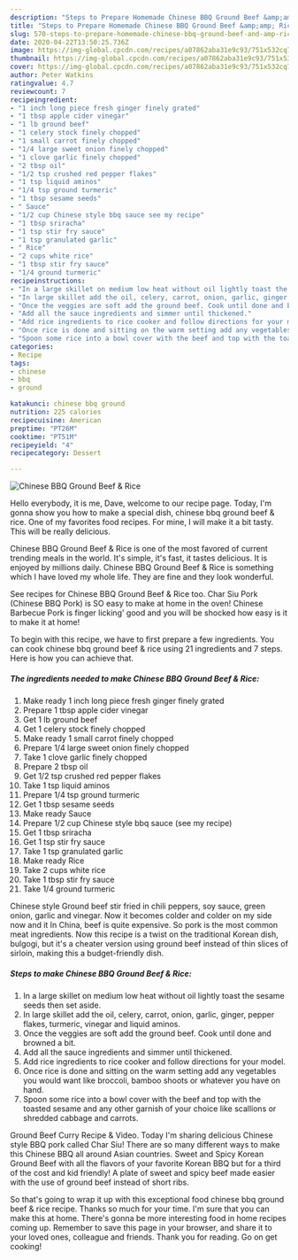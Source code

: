 ```yaml
---
description: "Steps to Prepare Homemade Chinese BBQ Ground Beef &amp;amp; Rice"
title: "Steps to Prepare Homemade Chinese BBQ Ground Beef &amp;amp; Rice"
slug: 570-steps-to-prepare-homemade-chinese-bbq-ground-beef-and-amp-rice
date: 2020-04-22T13:50:25.736Z
image: https://img-global.cpcdn.com/recipes/a07862aba31e9c93/751x532cq70/chinese-bbq-ground-beef-rice-recipe-main-photo.jpg
thumbnail: https://img-global.cpcdn.com/recipes/a07862aba31e9c93/751x532cq70/chinese-bbq-ground-beef-rice-recipe-main-photo.jpg
cover: https://img-global.cpcdn.com/recipes/a07862aba31e9c93/751x532cq70/chinese-bbq-ground-beef-rice-recipe-main-photo.jpg
author: Peter Watkins
ratingvalue: 4.7
reviewcount: 7
recipeingredient:
- "1 inch long piece fresh ginger finely grated"
- "1 tbsp apple cider vinegar"
- "1 lb ground beef"
- "1 celery stock finely chopped"
- "1 small carrot finely chopped"
- "1/4 large sweet onion finely chopped"
- "1 clove garlic finely chopped"
- "2 tbsp oil"
- "1/2 tsp crushed red pepper flakes"
- "1 tsp liquid aminos"
- "1/4 tsp ground turmeric"
- "1 tbsp sesame seeds"
- " Sauce"
- "1/2 cup Chinese style bbq sauce see my recipe"
- "1 tbsp sriracha"
- "1 tsp stir fry sauce"
- "1 tsp granulated garlic"
- " Rice"
- "2 cups white rice"
- "1 tbsp stir fry sauce"
- "1/4 ground turmeric"
recipeinstructions:
- "In a large skillet on medium low heat without oil lightly toast the sesame seeds then set aside."
- "In large skillet add the oil, celery, carrot, onion, garlic, ginger, pepper flakes, turmeric, vinegar and liquid aminos."
- "Once the veggies are soft add the ground beef. Cook until done and browned a bit."
- "Add all the sauce ingredients and simmer until thickened."
- "Add rice ingredients to rice cooker and follow directions for your model."
- "Once rice is done and sitting on the warm setting add any vegetables you would want like broccoli, bamboo shoots or whatever you have on hand."
- "Spoon some rice into a bowl cover with the beef and top with the toasted sesame and any other garnish of your choice like scallions or shredded cabbage and carrots."
categories:
- Recipe
tags:
- chinese
- bbq
- ground

katakunci: chinese bbq ground 
nutrition: 225 calories
recipecuisine: American
preptime: "PT26M"
cooktime: "PT51M"
recipeyield: "4"
recipecategory: Dessert

---
```



![Chinese BBQ Ground Beef &amp; Rice](https://img-global.cpcdn.com/recipes/a07862aba31e9c93/751x532cq70/chinese-bbq-ground-beef-rice-recipe-main-photo.jpg)

Hello everybody, it is me, Dave, welcome to our recipe page. Today, I'm gonna show you how to make a special dish, chinese bbq ground beef &amp; rice. One of my favorites food recipes. For mine, I will make it a bit tasty. This will be really delicious.

Chinese BBQ Ground Beef &amp; Rice is one of the most favored of current trending meals in the world. It's simple, it's fast, it tastes delicious. It is enjoyed by millions daily. Chinese BBQ Ground Beef &amp; Rice is something which I have loved my whole life. They are fine and they look wonderful.

See recipes for Chinese BBQ Ground Beef &amp; Rice too. Char Siu Pork (Chinese BBQ Pork) is SO easy to make at home in the oven! Chinese Barbecue Pork is finger licking&#39; good and you will be shocked how easy is it to make it at home!


To begin with this recipe, we have to first prepare a few ingredients. You can cook chinese bbq ground beef &amp; rice using 21 ingredients and 7 steps. Here is how you can achieve that.

<!--inarticleads1-->

##### The ingredients needed to make Chinese BBQ Ground Beef &amp; Rice:

1. Make ready 1 inch long piece fresh ginger finely grated
1. Prepare 1 tbsp apple cider vinegar
1. Get 1 lb ground beef
1. Get 1 celery stock finely chopped
1. Make ready 1 small carrot finely chopped
1. Prepare 1/4 large sweet onion finely chopped
1. Take 1 clove garlic finely chopped
1. Prepare 2 tbsp oil
1. Get 1/2 tsp crushed red pepper flakes
1. Take 1 tsp liquid aminos
1. Prepare 1/4 tsp ground turmeric
1. Get 1 tbsp sesame seeds
1. Make ready  Sauce
1. Prepare 1/2 cup Chinese style bbq sauce (see my recipe)
1. Get 1 tbsp sriracha
1. Get 1 tsp stir fry sauce
1. Take 1 tsp granulated garlic
1. Make ready  Rice
1. Take 2 cups white rice
1. Take 1 tbsp stir fry sauce
1. Take 1/4 ground turmeric


Chinese style Ground beef stir fried in chili peppers, soy sauce, green onion, garlic and vinegar. Now it becomes colder and colder on my side now and it In China, beef is quite expensive. So pork is the most common meat ingredients. Now this recipe is a twist on the traditional Korean dish, bulgogi, but it&#39;s a cheater version using ground beef instead of thin slices of sirloin, making this a budget-friendly dish. 

<!--inarticleads2-->

##### Steps to make Chinese BBQ Ground Beef &amp; Rice:

1. In a large skillet on medium low heat without oil lightly toast the sesame seeds then set aside.
1. In large skillet add the oil, celery, carrot, onion, garlic, ginger, pepper flakes, turmeric, vinegar and liquid aminos.
1. Once the veggies are soft add the ground beef. Cook until done and browned a bit.
1. Add all the sauce ingredients and simmer until thickened.
1. Add rice ingredients to rice cooker and follow directions for your model.
1. Once rice is done and sitting on the warm setting add any vegetables you would want like broccoli, bamboo shoots or whatever you have on hand.
1. Spoon some rice into a bowl cover with the beef and top with the toasted sesame and any other garnish of your choice like scallions or shredded cabbage and carrots.


Ground Beef Curry Recipe &amp; Video. Today I&#39;m sharing delicious Chinese style BBQ pork called Char Siu! There are so many different ways to make this Chinese BBQ all around Asian countries. Sweet and Spicy Korean Ground Beef with all the flavors of your favorite Korean BBQ but for a third of the cost and kid friendly! A plate of sweet and spicy beef made easier with the use of ground beef instead of short ribs. 

So that's going to wrap it up with this exceptional food chinese bbq ground beef &amp; rice recipe. Thanks so much for your time. I'm sure that you can make this at home. There's gonna be more interesting food in home recipes coming up. Remember to save this page in your browser, and share it to your loved ones, colleague and friends. Thank you for reading. Go on get cooking!
